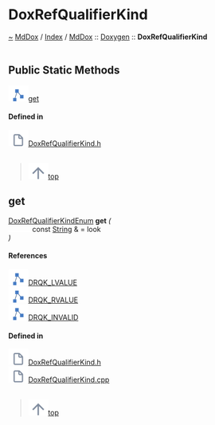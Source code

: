 <a id="doxrefqualifierkind"></a>
<h1>DoxRefQualifierKind</h1>
<a id="classmddox_1_1doxygen_1_1doxrefqualifierkind"></a>
<a href="https://github.com/CharlesCarley/MdDox#~">~</a>
<a href="indexpage.md#mddox">MdDox</a>
<span class="inline-text">/</span>
<a href="index.md#index">Index</a>
<span class="inline-text">/</span>
<a href="namespaceMdDox.md#mddox">MdDox</a>
<span class="inline-text">::</span>
<a href="namespaceMdDox_1_1Doxygen.md#doxygen">Doxygen</a>
<span class="inline-text">::</span>
<span class="bold-text"><b>DoxRefQualifierKind</b></span>
<br/>
<br/>
<a id="public-static-methods"></a>
<h2>Public Static Methods</h2>
<span class="icon-list-item"><a href="#get" class="icon-list-item"><img src="../images/class.svg" class="icon-list-item"/><span class="icon-list-item">get</span>
</a>
</span>
<br/>
<a id="defined-in"></a>
<h4>Defined in</h4>
<span class="icon-list-item"><a href="https://github.com/CharlesCarley/MdDox/blob/master/Tools/Doxygen/DoxRefQualifierKind.h#L57" class="icon-list-item"><img src="../images/file.svg" class="icon-list-item"/><span class="icon-list-item">DoxRefQualifierKind.h</span>
</a>
</span>
<br/>
<br/>
<blockquote>
<span class="icon-list-item"><a href="#" class="icon-list-item"><img src="../images/jumpToTop.svg" class="icon-list-item"/><span class="icon-list-item">top</span>
</a>
</span>
</blockquote>
<a id="get"></a>
<h2>get</h2>
<a href="namespaceMdDox_1_1Doxygen.md#doxrefqualifierkindenum">DoxRefQualifierKindEnum</a>
<span class="bold-text"><b>get</b></span>
<span class="italic-text"><i>(</i></span>
<div class="paragraph">
<span class="paragraph"><img src="../images/horSpace24px.svg"/><span class="inline-text">const </span>
<a href="namespaceMdDox.md#string">String</a>
<span class="inline-text"> &amp;</span>
<span class="inline-text"> = </span>
<span class="inline-text">look</span>
</span>
</div>
<span class="italic-text"><i>)</i></span>
<a id="references"></a>
<h4>References</h4>
<div class="paragraph">
<span class="paragraph"><img src="../images/class.svg"/><a href="namespaceMdDox_1_1Doxygen.md#drqk_lvalue">DRQK_LVALUE</a>
</span>
</div>
<div class="paragraph">
<span class="paragraph"><img src="../images/class.svg"/><a href="namespaceMdDox_1_1Doxygen.md#drqk_rvalue">DRQK_RVALUE</a>
</span>
</div>
<div class="paragraph">
<span class="paragraph"><img src="../images/class.svg"/><a href="namespaceMdDox_1_1Doxygen.md#drqk_invalid">DRQK_INVALID</a>
</span>
</div>
<a id="defined-in"></a>
<h4>Defined in</h4>
<span class="icon-list-item"><a href="https://github.com/CharlesCarley/MdDox/blob/master/Tools/Doxygen/DoxRefQualifierKind.h#L59" class="icon-list-item"><img src="../images/file.svg" class="icon-list-item"/><span class="icon-list-item">DoxRefQualifierKind.h</span>
</a>
</span>
<br/>
<span class="icon-list-item"><a href="https://github.com/CharlesCarley/MdDox/blob/master/Tools/Doxygen/DoxRefQualifierKind.cpp#L30" class="icon-list-item"><img src="../images/file.svg" class="icon-list-item"/><span class="icon-list-item">DoxRefQualifierKind.cpp</span>
</a>
</span>
<br/>
<br/>
<blockquote>
<span class="icon-list-item"><a href="#" class="icon-list-item"><img src="../images/jumpToTop.svg" class="icon-list-item"/><span class="icon-list-item">top</span>
</a>
</span>
</blockquote>
<br/>
</div>
</div>
</body>
</html>
